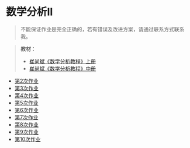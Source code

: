 # 数学分析II

> 不能保证作业是完全正确的，若有错误及改进方案，请通过联系方式联系我。

> **教材**：
>
> - <a href="崔尚斌.++数学分析教程.1.pdf.pdf" download="崔尚斌.++数学分析教程.1.pdf.pdf">崔尚斌《数学分析教程》上册</a>
> - <a href="崔尚斌.++数学分析教程.2.pdf(1).pdf" download="崔尚斌.++数学分析教程.2.pdf(1).pdf">崔尚斌《数学分析教程》中册</a>

- <a href="第2次 乐绎华 23363017.pdf" download="第2次 乐绎华 23363017.pdf">第2次作业 </a>
- <a href="第3次 乐绎华 23363017.pdf" download="第3次 乐绎华 23363017.pdf">第3次作业 </a>
- <a href="第4次 乐绎华 23363017.pdf" download="第4次 乐绎华 23363017.pdf">第4次作业 </a>
- <a href="第5次 乐绎华 23363017.pdf" download="第5次 乐绎华 23363017.pdf">第5次作业 </a>
- <a href="第6次 乐绎华 23363017.pdf" download="第6次 乐绎华 23363017.pdf">第6次作业 </a>
- <a href="第7次 乐绎华 23363017.pdf" download="第7次 乐绎华 23363017.pdf">第7次作业 </a>
- <a href="第8次 乐绎华 23363017.pdf" download="第8次 乐绎华 23363017.pdf">第8次作业 </a>
- <a href="第9次 乐绎华 23363017.pdf" download="第9次 乐绎华 23363017.pdf">第9次作业 </a>
- <a href="第10次 乐绎华 23363017.pdf" download="第10次 乐绎华 23363017.pdf">第10次作业 </a>
